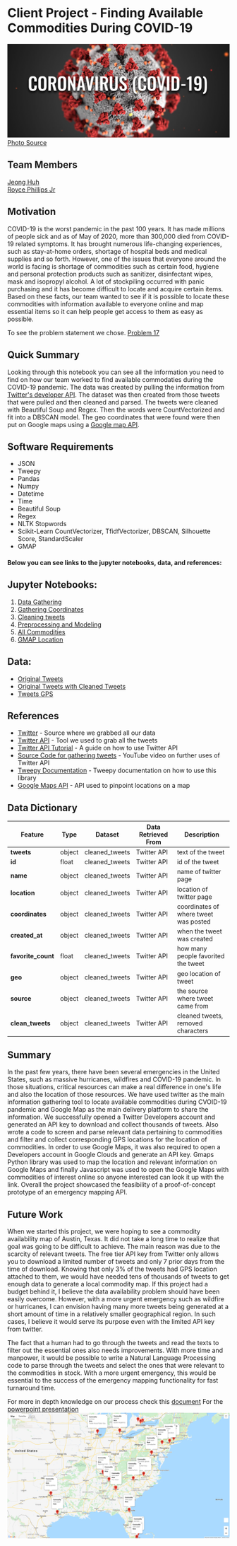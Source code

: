 # Client Project - Finding Available Commodities During COVID-19
![](imgs/CoronaVirusHeader-Final-3-1536x647.jpg)
[Photo Source](https://www.furman.edu/covid-19/)

## Team Members 
[Jeong Huh](https://www.linkedin.com/in/jeong-huh/)
<br>[Royce Phillips Jr](https://www.linkedin.com/in/roycephillipsjr/)

## Motivation
COVID-19 is the worst pandemic in the past 100 years. It has made millions of people sick and as of May of 2020, more than 300,000 died from COVID-19 related symptoms. It has brought numerous life-changing experiences, such as stay-at-home orders, shortage of hospital beds and medical supplies and so forth. However, one of the issues that everyone around the world is facing is shortage of commodities such as certain food, hygiene and personal protection products such as sanitizer, disinfectant wipes, mask and isopropyl alcohol. A lot of stockpiling occurred with panic purchasing and it has become difficult to locate and acquire certain items. Based on these facts, our team wanted to see if it is possible to locate these commodities with information available to everyone online and map essential items so it can help people get access to them as easy as possible.

To see the problem statement we chose. [Problem 17](Presentation_Files/problem_17.txt)

## Quick Summary
Looking through this notebook you can see all the information you need to find on how our team worked to find available commodaties during the COVID-19 pandemic. The data was created by pulling the information from [Twitter's developer API](https://developer.twitter.com/en/docs). The dataset was then created from those tweets that were pulled and then cleaned and parsed. The tweets were cleaned with Beautiful Soup and Regex. Then the words were CountVectorized and fit into a DBSCAN model. The geo coordinates that were found were then put on Google maps using a [Google map API](https://developers.google.com/maps/documentation).

## Software Requirements
- JSON
- Tweepy
- Pandas
- Numpy
- Datetime
- Time
- Beautiful Soup
- Regex
- NLTK Stopwords
- Scikit-Learn CountVectorizer, TfidfVectorizer, DBSCAN, Silhouette Score, StandardScaler
- GMAP

#### Below you can see links to the jupyter notebooks, data, and references:

## Jupyter Notebooks:

1. [Data Gathering](Code/00_Gathering_tweets.ipynb)
2. [Gathering Coordinates](Code/01_Gathering_coordinates.ipynb)
3. [Cleaning tweets](Code/02_Cleaning_tweets.ipynb)
4. [Preprocessing and Modeling](Code/03_Preprocessing_Modeling.ipynb)
5. [All Commodities](Code/04_All_commodities.ipynb)
6. [GMAP Location](Code/05_gmap-location.ipynb)


## Data:
- [Original Tweets](datasets/all_commodities_tweets.csv)
- [Original Tweets with Cleaned Tweets](datasets/cleaned_tweets.csv)
- [Tweets GPS](datasets/tweets_gps.csv)


##  References
- [Twitter](https://twitter.com/) - Source where we grabbed all our data
- [Twitter API](https://developer.twitter.com/en/docs) - Tool we used to grab all the tweets
- [Twitter API Tutorial](http://socialmedia-class.org/twittertutorial.html) - A guide on how to use Twitter API
- [Source Code for gathering tweets](https://www.youtube.com/watch?v=WX0MDddgpA4&list=PL5tcWHG-UPH2zBfOz40HSzcGUPAVOOnu1&index=3) - YouTube video on further uses of Twitter API
- [Tweepy Documentation](http://docs.tweepy.org/en/v3.8.0/index.html) - Tweepy documentation on how to use this library
- [Google Maps API](https://developers.google.com/maps/documentation) - API used to pinpoint locations on a map


##  Data Dictionary
Feature|    Type|    Dataset|Data Retrieved From|Description|
-------|--------|-----------|-------------------|-----------|
**tweets**|object|cleaned_tweets|Twitter API|text of the tweet|
**id**|float|cleaned_tweets|Twitter API|id of the tweet|
**name**|object|cleaned_tweets|Twitter API|name of twitter page|
**location**|object|cleaned_tweets|Twitter API|location of twitter page|
**coordinates**|object|cleaned_tweets|Twitter API|coordinates of where tweet was posted|
**created_at**|object|cleaned_tweets|Twitter API|when the tweet was created|
**favorite_count**|float|cleaned_tweets|Twitter API|how many people favorited the tweet|
**geo**|object|cleaned_tweets|Twitter API|geo location of tweet|
**source**|object|cleaned_tweets|Twitter API|the source where tweet came from|
**clean_tweets**|object|cleaned_tweets|Twitter API|cleaned tweets, removed characters|

## Summary

In the past few years, there have been several emergencies in the United States, such as massive hurricanes, wildfires and COVID-19 pandemic. In those situations, critical resources can make a real difference in one's life and also the location of those resources. We have used twitter as the main information gathering tool to locate available commodities during CVOID-19 pandemic and Google Map as the main delivery platform to share the information. We successfully opened a Twitter Developers account and generated an API key to download and collect thousands of tweets. Also wrote a code to screen and parse relevant data pertaining to commodities and filter and collect corresponding GPS locations for the location of commodities. In order to use Google Maps, it was also required to open a Developers account in Google Clouds and generate an API key. Gmaps Python library was used to map the location and relevant information on Google Maps and finally Javascript was used to open the Google Maps with commodities of interest online so anyone interested can look it up with the link. Overall the project showcased the feasibility of a proof-of-concept prototype of an emergency mapping API.


## Future Work

When we started this project, we were hoping to see a commodity availability map of Austin, Texas. It did not take a long time to realize that goal was going to be difficult to achieve. The main reason was due to the scarcity of relevant tweets. The free tier API key from Twitter only allows you to download a limited number of tweets and only 7 prior days from the time of download. Knowing that only 3% of the tweets had GPS location attached to them, we would have needed tens of thousands of tweets to get enough data to generate a local commodity map. If this project had a budget behind it, I believe the data availability problem should have been easily overcome. However, with a more urgent emergency such as wildfire or hurricanes, I can envision having many more tweets being generated at a short amount of time in a relatively smaller geographical region. In such cases, I believe it would serve its purpose even with the limited API key from twitter.

The fact that a human had to go through the tweets and read the texts to filter out the essential ones also needs improvements. With more time and manpower, it would be possible to write a Natural Language Processing code to parse through the tweets and select the ones that were relevant to the commodities in stock. With a more urgent emergency, this would be essential to the success of the emergency mapping functionality for fast turnaround time. 


For more in depth knowledge on our process check this [document](Presentation_Files/Executive_Summary_COVID.pdf)
For the [powerpoint presentation](Presentation_Files/PPT_COVID19-Commodity-Map.pdf)
![](imgs/map-commodity.png)
